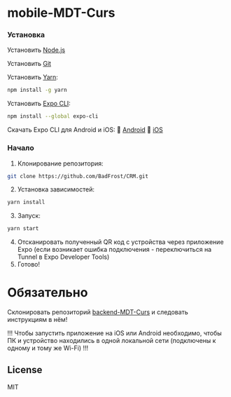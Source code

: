 # mobile-MDT-Curs

### Установка
Установить [Node.js](https://nodejs.org/ru/)

Установить [Git](https://git-scm.com/)

Установить [Yarn](https://yarnpkg.com/getting-started/install#global-install):
```sh
npm install -g yarn
```
Установить [Expo CLI](https://expo.io/learn):
```sh
npm install --global expo-cli
```
Скачать Expo CLI для Android и iOS:
🤖 [Android](https://play.google.com/store/apps/details?id=host.exp.exponent)
🍎 [iOS](https://apps.apple.com/ru/app/expo-client/id982107779)

### Начало
1. Клонирование репозитория:
```sh
git clone https://github.com/BadFrost/CRM.git
```
2. Установка зависимостей:
```sh
yarn install
```
3. Запуск:
```sh
yarn start
```
4. Отсканировать полученный QR код с устройства через приложение Expo (если возникает ошибка подключения - переключиться на Tunnel в Expo Developer Tools)
5. Готово!

# Обязательно
Склонировать репозиторий [backend-MDT-Curs](https://github.com/BadFrost/backend-MDT-Curs) и следовать инструкциям в нём!

!!! Чтобы запустить приложение на iOS или Android необходимо, чтобы ПК и устройство находились в одной локальной сети (подключены к одному и тому же Wi-Fi) !!!

License
----

MIT